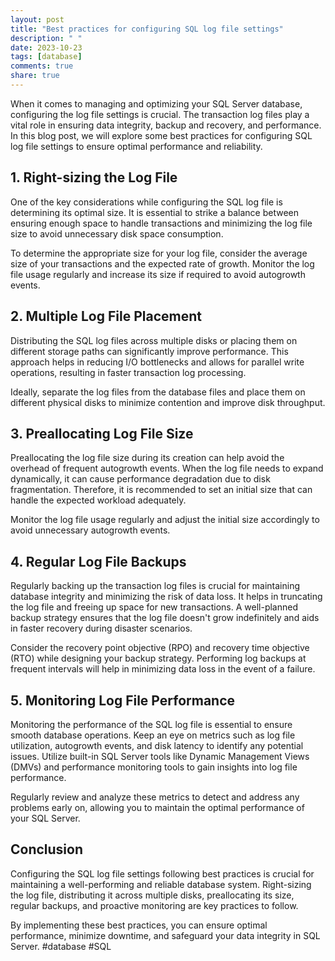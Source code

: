 ```yaml
---
layout: post
title: "Best practices for configuring SQL log file settings"
description: " "
date: 2023-10-23
tags: [database]
comments: true
share: true
---
```


When it comes to managing and optimizing your SQL Server database, configuring the log file settings is crucial. The transaction log files play a vital role in ensuring data integrity, backup and recovery, and performance. In this blog post, we will explore some best practices for configuring SQL log file settings to ensure optimal performance and reliability.

## 1. Right-sizing the Log File

One of the key considerations while configuring the SQL log file is determining its optimal size. It is essential to strike a balance between ensuring enough space to handle transactions and minimizing the log file size to avoid unnecessary disk space consumption.

To determine the appropriate size for your log file, consider the average size of your transactions and the expected rate of growth. Monitor the log file usage regularly and increase its size if required to avoid autogrowth events.

## 2. Multiple Log File Placement

Distributing the SQL log files across multiple disks or placing them on different storage paths can significantly improve performance. This approach helps in reducing I/O bottlenecks and allows for parallel write operations, resulting in faster transaction log processing.

Ideally, separate the log files from the database files and place them on different physical disks to minimize contention and improve disk throughput.

## 3. Preallocating Log File Size

Preallocating the log file size during its creation can help avoid the overhead of frequent autogrowth events. When the log file needs to expand dynamically, it can cause performance degradation due to disk fragmentation. Therefore, it is recommended to set an initial size that can handle the expected workload adequately.

Monitor the log file usage regularly and adjust the initial size accordingly to avoid unnecessary autogrowth events.

## 4. Regular Log File Backups

Regularly backing up the transaction log files is crucial for maintaining database integrity and minimizing the risk of data loss. It helps in truncating the log file and freeing up space for new transactions. A well-planned backup strategy ensures that the log file doesn't grow indefinitely and aids in faster recovery during disaster scenarios.

Consider the recovery point objective (RPO) and recovery time objective (RTO) while designing your backup strategy. Performing log backups at frequent intervals will help in minimizing data loss in the event of a failure.

## 5. Monitoring Log File Performance

Monitoring the performance of the SQL log file is essential to ensure smooth database operations. Keep an eye on metrics such as log file utilization, autogrowth events, and disk latency to identify any potential issues. Utilize built-in SQL Server tools like Dynamic Management Views (DMVs) and performance monitoring tools to gain insights into log file performance.

Regularly review and analyze these metrics to detect and address any problems early on, allowing you to maintain the optimal performance of your SQL Server.

## Conclusion

Configuring the SQL log file settings following best practices is crucial for maintaining a well-performing and reliable database system. Right-sizing the log file, distributing it across multiple disks, preallocating its size, regular backups, and proactive monitoring are key practices to follow.

By implementing these best practices, you can ensure optimal performance, minimize downtime, and safeguard your data integrity in SQL Server. #database #SQL